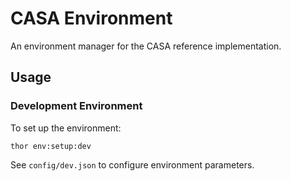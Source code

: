 # CASA Environment

An environment manager for the CASA reference implementation.

## Usage

### Development Environment

To set up the environment:

```
thor env:setup:dev
```

See `config/dev.json` to configure environment parameters.


